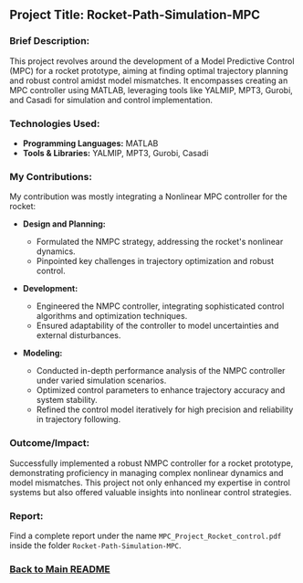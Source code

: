 ## Project Title: Rocket-Path-Simulation-MPC

### Brief Description:
This project revolves around the development of a Model Predictive Control (MPC) for a rocket prototype, aiming at finding optimal trajectory planning and robust control amidst model mismatches. It encompasses creating an MPC controller using MATLAB, leveraging tools like YALMIP, MPT3, Gurobi, and Casadi for simulation and control implementation.

### Technologies Used:
- **Programming Languages:** MATLAB
- **Tools & Libraries:** YALMIP, MPT3, Gurobi, Casadi

### My Contributions:

My contribution was mostly integrating a Nonlinear MPC controller for the rocket:
- **Design and Planning:** 
  - Formulated the NMPC strategy, addressing the rocket's nonlinear dynamics.
  - Pinpointed key challenges in trajectory optimization and robust control.
  
- **Development:** 
  - Engineered the NMPC controller, integrating sophisticated control algorithms and optimization techniques.
  - Ensured adaptability of the controller to model uncertainties and external disturbances.
  
- **Modeling:** 
  - Conducted in-depth performance analysis of the NMPC controller under varied simulation scenarios.
  - Optimized control parameters to enhance trajectory accuracy and system stability.
  - Refined the control model iteratively for high precision and reliability in trajectory following.

### Outcome/Impact:
Successfully implemented a robust NMPC controller for a rocket prototype, demonstrating proficiency in managing complex nonlinear dynamics and model mismatches. This project not only enhanced my expertise in control systems but also offered valuable insights into nonlinear control strategies.

### Report:
Find a complete report under the name `MPC_Project_Rocket_control.pdf` inside the folder `Rocket-Path-Simulation-MPC`.

### [Back to Main README](../README.md)